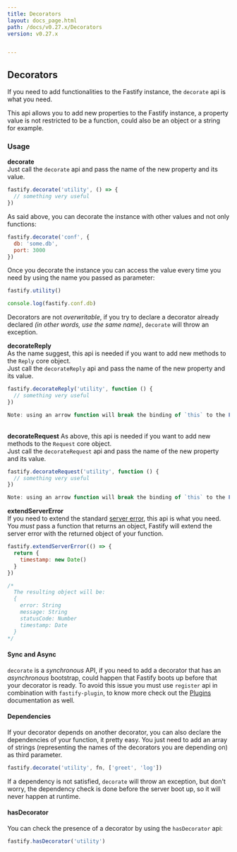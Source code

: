 ```yaml
---
title: Decorators
layout: docs_page.html
path: /docs/v0.27.x/Decorators
version: v0.27.x


---
```


## Decorators

If you need to add functionalities to the Fastify instance, the `decorate` api is what you need.

This api allows you to add new properties to the Fastify instance, a property value is not restricted to be a function, could also be an object or a string for example.

<a name="usage"></a>
### Usage
<a name="decorate"></a>
**decorate**  
Just call the `decorate` api and pass the name of the new property and its value.
```js
fastify.decorate('utility', () => {
  // something very useful
})
```
As said above, you can decorate the instance with other values and not only functions:
```js
fastify.decorate('conf', {
  db: 'some.db',
  port: 3000
})
```
Once you decorate the instance you can access the value every time you need by using the name you passed as parameter:
```js
fastify.utility()

console.log(fastify.conf.db)
```
Decorators are not *overwritable*, if you try to declare a decorator already declared *(in other words, use the same name)*, `decorate` will throw an exception.

<a name="decorate-reply"></a>
**decorateReply**  
As the name suggest, this api is needed if you want to add new methods to the `Reply` core object.  
Just call the `decorateReply` api and pass the name of the new property and its value.
```js
fastify.decorateReply('utility', function () {
  // something very useful
})

Note: using an arrow function will break the binding of `this` to the Fastify `reply` instance.
```

<a name="decorate-request"></a>  
**decorateRequest**
As above, this api is needed if you want to add new methods to the `Request` core object.  
Just call the `decorateRequest` api and pass the name of the new property and its value.
```js
fastify.decorateRequest('utility', function () {
  // something very useful
})

Note: using an arrow function will break the binding of `this` to the Fastify `request` instance.
```

<a name="extend-server-error"></a>
**extendServerError**  
If you need to extend the standard [server error](/docs/v0.27.x/Reply#errors), this api is what you need.  
You *must* pass a function that returns an object, Fastify will extend the server error with the returned object of your function.
```js
fastify.extendServerError(() => {
  return {
    timestamp: new Date()
  }
})

/*
  The resulting object will be:
  {
    error: String
    message: String
    statusCode: Number
    timestamp: Date
  }
*/
```

<a name="sync-async"></a>
#### Sync and Async
`decorate` is a *synchronous* API, if you need to add a decorator that has an *asynchronous* bootstrap, could happen that Fastify boots up before that your decorator is ready. To avoid this issue you must use `register` api in combination with `fastify-plugin`, to know more check out the [Plugins](/docs/v0.27.x/Plugins) documentation as well.

<a name="dependencies"></a>
#### Dependencies
If your decorator depends on another decorator, you can also declare the dependencies of your function, it pretty easy. You just need to add an array of strings (representing the names of the decorators you are depending on) as third parameter.
```js
fastify.decorate('utility', fn, ['greet', 'log'])
```

If a dependency is not satisfied, `decorate` will throw an exception, but don't worry, the dependency check is done before the server boot up, so it will never happen at runtime.

<a name="has-decorator"></a>
#### hasDecorator
You can check the presence of a decorator by using the `hasDecorator` api:
```js
fastify.hasDecorator('utility')
```
